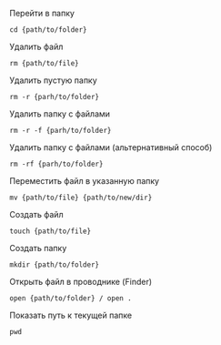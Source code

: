 Перейти в папку

```
cd {path/to/folder}
```

Удалить файл

```
rm {path/to/file}
```

Удалить пустую папку

```
rm -r {parh/to/folder}
```

Удалить папку с файлами

```
rm -r -f {parh/to/folder}
```

Удалить папку с файлами (альтернативный способ)

```
rm -rf {parh/to/folder}
```

Переместить файл в указанную папку

```
mv {path/to/file} {path/to/new/dir}
```

Создать файл

```
touch {path/to/file}
```

Создать папку

```
mkdir {path/to/folder}
```

Открыть файл в проводнике (Finder)

```
open {path/to/folder} / open .
```

Показать путь к текущей папке

```
pwd
```
